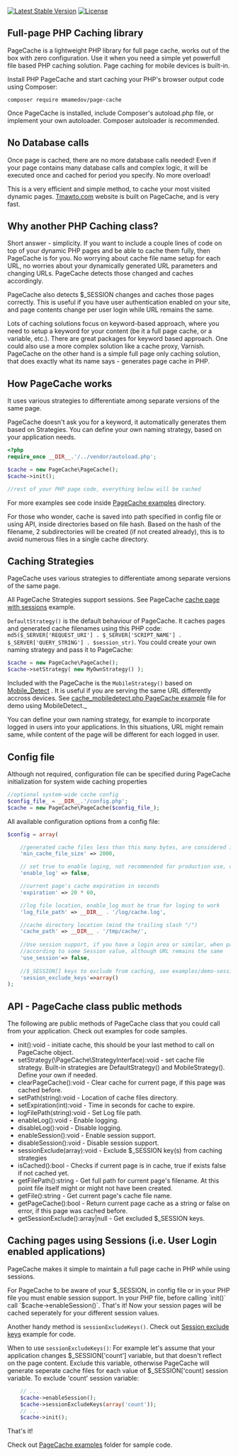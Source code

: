 [![Latest Stable Version](http://img.shields.io/packagist/v/mmamedov/page-cache.svg)](https://packagist.org/packages/mmamedov/page-cache) [![License](https://img.shields.io/packagist/l/mmamedov/page-cache.svg)](https://packagist.org/packages/mmamedov/page-cache) 

Full-page PHP Caching library
----
PageCache is a lightweight PHP library for full page cache, works out of the box with zero configuration. Use it when you need a simple yet powerfull file based PHP caching solution. Page caching for mobile devices is built-in.

Install PHP PageCache and start caching your PHP's browser output code using Composer:
```
composer require mmamedov/page-cache
```
Once PageCache is installed, include Composer's autoload.php file, or implement your own autoloader. Composer autoloader is recommended.


No Database calls
----
Once page is cached, there are no more database calls needed! Even if your page contains many database calls and complex logic, it will be executed once and cached for period you specify. No more overload!

This is a very efficient and simple method, to cache your most visited dynamic pages. [Tmawto.com](https://www.tmawto.com) website is built on PageCache, and is very fast.

Why another PHP Caching class?
----
Short answer - simplicity. If you want to include a couple lines of code on top of your dynamic PHP pages and be able to cache them fully, then PageCache is for you. No worrying about cache file name setup for each URL, no worries about your dynamically generated URL parameters and changing URLs. PageCache detects those changed and caches accordingly.

PageCache also detects $_SESSION changes and caches those pages correctly. This is useful if you have user authentication enabled on your site, and page contents change per user login while URL remains the same.

Lots of caching solutions focus on keyword-based approach, where you need to setup a keyword for your content (be it a full page cache, or a variable, etc.). There are great packages for keyword based approach. One could also use a more complex solution like a cache proxy, Varnish. PageCache on the other hand is a simple full page only caching solution, that does exactly what its name says - generates page cache in PHP.   

How PageCache works
----
It uses various strategies to differentiate among separate versions of the same page. 

PageCache doesn't ask you for a keyword, it automatically generates them based on Strategies. You can define your own naming strategy, based on your application needs.

```php
<?php
require_once __DIR__.'/../vendor/autoload.php';

$cache = new PageCache\PageCache();
$cache->init();

//rest of your PHP page code, everything below will be cached
```

For more examples see code inside [PageCache examples](examples/) directory.

For those who wonder, cache is saved into path specified in config file or using API, inside directories based on file hash. Based on the hash of the filename, 2 subdirectories will be created (if not created already), this is to avoid numerous files in a single cache directory. 


Caching Strategies
------------------
PageCache uses various strategies to differentiate among separate versions of the same page. 

All PageCache Strategies support sessions. See PageCache [cache page with sessions](examples/demo-session-support.php) example.

`DefaultStrategy()` is the default behaviour of PageCache. It caches pages and generated cache filenames using this PHP code: `md5($_SERVER['REQUEST_URI'] . $_SERVER['SCRIPT_NAME'] . $_SERVER['QUERY_STRING'] . $session_str)`. You could create your own naming strategy and pass it to PageCache:

```php
$cache = new PageCache\PageCache();
$cache->setStrategy( new MyOwnStrategy() );
```

Included with the PageCache is the `MobileStrategy()` based on [Mobile_Detect](https://github.com/serbanghita/Mobile-Detect) . It is useful if you are serving the same URL differently accross devices. See [cache_mobiledetect.php PageCache example](examples/cache_mobiledetect.php) file for demo using MobileDetect._

You can define your own naming strategy, for example to incorporate logged in users into your applications. In this situations, URL might remain same, while content of the page will be different for each logged in user.

Config file
----
Although not required, configuration file can be specified during PageCache initialization for system wide caching properties

```php
//optional system-wide cache config
$config_file_ = __DIR__.'/config.php';
$cache = new PageCache\PageCache($config_file_);
```

All available configuration options from a config file:
```php
$config = array(

    //generated cache files less than this many bytes, are considered invalid and are regenerated
    'min_cache_file_size' => 2000,

    // set true to enable loging, not recommended for production use, only for debugging
    'enable_log' => false,

    //current page's cache expiration in seconds
    'expiration' => 20 * 60,

    //log file location, enable_log must be true for loging to work
    'log_file_path' => __DIR__ . '/log/cache.log',

    //cache directory location (mind the trailing slash "/")
    'cache_path' => __DIR__ . '/tmp/cache/',
    
    //Use session support, if you have a login area or similar, when page content changes 
    //according to some Session value, although URL remains the same
    'use_session'=> false,
    
    //$_SESSION[] keys to exclude from caching, see examples/demo-session-exclude-keys.php
    'session_exclude_keys'=>array()    
);
```

API - PageCache class public methods
------------------------------------
The following are public methods of PageCache class that you could call from your application. Check out examples for code samples.

- init():void - initiate cache, this should be your last method to call on PageCache object.
- setStrategy(\PageCache\StrategyInterface):void - set cache file strategy. Built-in strategies are DefaultStrategy() and MobileStrategy(). Define your own if needed.
- clearPageCache():void - Clear cache for current page, if this page was cached before.
- setPath(string):void - Location of cache files directory.
- setExpiration(int):void - Time in seconds for cache to expire.
- logFilePath(string):void - Set Log file path.
- enableLog():void - Enable logging.
- disableLog():void - Disable logging.
- enableSession():void - Enable session support.
- disableSession():void - Disable session support.
- sessionExclude(array):void - Exclude $_SESSION key(s) from caching strategies 
- isCached():bool - Checks if current page is in cache, true if exists false if not cached yet.
- getFilePath():string - Get full path for current page's filename. At this point file itself might or might not have been created.
- getFile():string - Get current page's cache file name.
- getPageCache():bool - Return current page cache as a string or false on error, if this page was cached before.
- getSessionExclude():array|null - Get excluded $_SESSION keys.

Caching pages using Sessions (i.e. User Login enabled applications)
-------------------------------------------------------------------
PageCache makes it simple to maintain a full page cache in PHP while using sessions.

For PageCache to be aware of your $_SESSION, in config file or in your PHP file you must enable session support.
In your PHP file, before calling `init()` call `$cache->enableSession()`. That's it! Now your session pages will be cached seperately for your different session values. 

Another handy method is `sessionExcludeKeys()`. Check out [Session exclude keys](examples/demo-session-exclude-keys.php) example for code.

When to use `sessionExcludeKeys()`: For example let's assume that your application changes $_SESSION['count'] variable, but that doesn't reflect on the page content.
Exclude this variable, otherwise PageCache will generate seperate cache files for each value of $_SESSION['count] session variable. To exclude 'count' session variable:
```php
    // ...
    $cache->enableSession();
    $cache->sessionExcludeKeys(array('count'));
    // ...
    $cache->init();
```

That's it!

Check out [PageCache examples](examples/) folder for sample code.